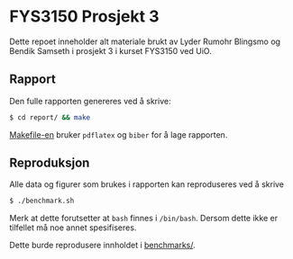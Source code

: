 # FYS3150 Prosjekt 3
Dette repoet inneholder alt materiale brukt av Lyder Rumohr Blingsmo og Bendik Samseth i prosjekt 3 i kurset FYS3150 ved UiO. 

## Rapport
Den fulle rapporten genereres ved å skrive:
``` bash
$ cd report/ && make
```
[Makefile-en](report/Makefile) bruker `pdflatex` og `biber` for å lage rapporten.


## Reproduksjon
Alle data og figurer som brukes i rapporten kan reproduseres ved å skrive

``` bash
$ ./benchmark.sh
```
Merk at dette forutsetter at `bash` finnes i `/bin/bash`. Dersom dette ikke er tilfellet må noe annet spesifiseres.

Dette burde reprodusere innholdet i [benchmarks/](benchmarks/).
